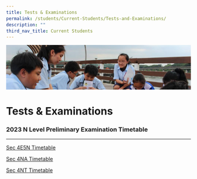```yaml
---
title: Tests & Examinations
permalink: /students/Current-Students/Tests-and-Examinations/
description: ""
third_nav_title: Current Students
---
```

![](/images/Parentsbanner.jpg)

Tests & Examinations
====================
### 2023 N Level Preliminary Examination Timetable
-------------------------
[Sec 4E5N Timetable](/files/2023%20o%20prelim_nbrss%20tt_final.pdf)

[Sec 4NA Timetable](/files/2023%20n%20prelims%20nbrss%20tt_final.pdf)

[Sec 4NT Timetable](/files/2023%20nt%20prelims%20nbrss%20tt_final.pdf)